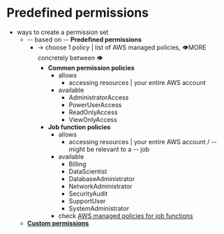 # Predefined permissions<a name="permissionsetpredefined"></a>

* ways to create a permission set
  * -- based on -- **Predefined permissions**
    * -> choose 1 policy | list of AWS managed policies, 👁️MORE concretely between 👁️
      * **Common permission policies**
        * allows
          * accessing resources | your entire AWS account
        * available
          * AdministratorAccess
          * PowerUserAccess
          * ReadOnlyAccess
          * ViewOnlyAccess
      * **Job function policies** 
        * allows
          * accessing resources | your entire AWS account / -- might be relevant to a -- job 
        * available
          * Billing
          * DataScientist
          * DatabaseAdministrator
          * NetworkAdministrator
          * SecurityAudit
          * SupportUser
          * SystemAdministrator
        * check [AWS managed policies for job functions](https://docs.aws.amazon.com/IAM/latest/UserGuide/access_policies_job-functions.html)
  * **[Custom permissions](permissionsetcustom.md)**
